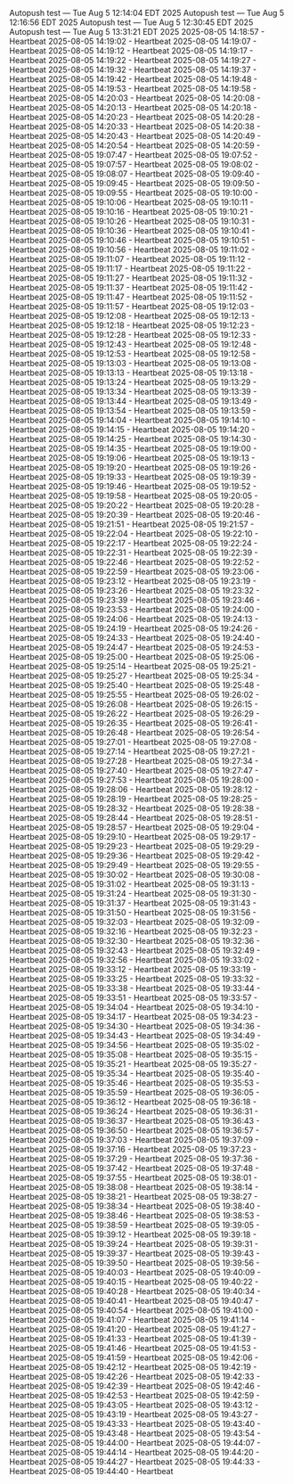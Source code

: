 Autopush test — Tue Aug  5 12:14:04 EDT 2025
Autopush test — Tue Aug  5 12:16:56 EDT 2025
Autopush test — Tue Aug  5 12:30:45 EDT 2025
Autopush test — Tue Aug  5 13:31:21 EDT 2025
2025-08-05 14:18:57 - Heartbeat
2025-08-05 14:19:02 - Heartbeat
2025-08-05 14:19:07 - Heartbeat
2025-08-05 14:19:12 - Heartbeat
2025-08-05 14:19:17 - Heartbeat
2025-08-05 14:19:22 - Heartbeat
2025-08-05 14:19:27 - Heartbeat
2025-08-05 14:19:32 - Heartbeat
2025-08-05 14:19:37 - Heartbeat
2025-08-05 14:19:42 - Heartbeat
2025-08-05 14:19:48 - Heartbeat
2025-08-05 14:19:53 - Heartbeat
2025-08-05 14:19:58 - Heartbeat
2025-08-05 14:20:03 - Heartbeat
2025-08-05 14:20:08 - Heartbeat
2025-08-05 14:20:13 - Heartbeat
2025-08-05 14:20:18 - Heartbeat
2025-08-05 14:20:23 - Heartbeat
2025-08-05 14:20:28 - Heartbeat
2025-08-05 14:20:33 - Heartbeat
2025-08-05 14:20:38 - Heartbeat
2025-08-05 14:20:43 - Heartbeat
2025-08-05 14:20:49 - Heartbeat
2025-08-05 14:20:54 - Heartbeat
2025-08-05 14:20:59 - Heartbeat
2025-08-05 19:07:47 - Heartbeat
2025-08-05 19:07:52 - Heartbeat
2025-08-05 19:07:57 - Heartbeat
2025-08-05 19:08:02 - Heartbeat
2025-08-05 19:08:07 - Heartbeat
2025-08-05 19:09:40 - Heartbeat
2025-08-05 19:09:45 - Heartbeat
2025-08-05 19:09:50 - Heartbeat
2025-08-05 19:09:55 - Heartbeat
2025-08-05 19:10:00 - Heartbeat
2025-08-05 19:10:06 - Heartbeat
2025-08-05 19:10:11 - Heartbeat
2025-08-05 19:10:16 - Heartbeat
2025-08-05 19:10:21 - Heartbeat
2025-08-05 19:10:26 - Heartbeat
2025-08-05 19:10:31 - Heartbeat
2025-08-05 19:10:36 - Heartbeat
2025-08-05 19:10:41 - Heartbeat
2025-08-05 19:10:46 - Heartbeat
2025-08-05 19:10:51 - Heartbeat
2025-08-05 19:10:56 - Heartbeat
2025-08-05 19:11:02 - Heartbeat
2025-08-05 19:11:07 - Heartbeat
2025-08-05 19:11:12 - Heartbeat
2025-08-05 19:11:17 - Heartbeat
2025-08-05 19:11:22 - Heartbeat
2025-08-05 19:11:27 - Heartbeat
2025-08-05 19:11:32 - Heartbeat
2025-08-05 19:11:37 - Heartbeat
2025-08-05 19:11:42 - Heartbeat
2025-08-05 19:11:47 - Heartbeat
2025-08-05 19:11:52 - Heartbeat
2025-08-05 19:11:57 - Heartbeat
2025-08-05 19:12:03 - Heartbeat
2025-08-05 19:12:08 - Heartbeat
2025-08-05 19:12:13 - Heartbeat
2025-08-05 19:12:18 - Heartbeat
2025-08-05 19:12:23 - Heartbeat
2025-08-05 19:12:28 - Heartbeat
2025-08-05 19:12:33 - Heartbeat
2025-08-05 19:12:43 - Heartbeat
2025-08-05 19:12:48 - Heartbeat
2025-08-05 19:12:53 - Heartbeat
2025-08-05 19:12:58 - Heartbeat
2025-08-05 19:13:03 - Heartbeat
2025-08-05 19:13:08 - Heartbeat
2025-08-05 19:13:13 - Heartbeat
2025-08-05 19:13:18 - Heartbeat
2025-08-05 19:13:24 - Heartbeat
2025-08-05 19:13:29 - Heartbeat
2025-08-05 19:13:34 - Heartbeat
2025-08-05 19:13:39 - Heartbeat
2025-08-05 19:13:44 - Heartbeat
2025-08-05 19:13:49 - Heartbeat
2025-08-05 19:13:54 - Heartbeat
2025-08-05 19:13:59 - Heartbeat
2025-08-05 19:14:04 - Heartbeat
2025-08-05 19:14:10 - Heartbeat
2025-08-05 19:14:15 - Heartbeat
2025-08-05 19:14:20 - Heartbeat
2025-08-05 19:14:25 - Heartbeat
2025-08-05 19:14:30 - Heartbeat
2025-08-05 19:14:35 - Heartbeat
2025-08-05 19:19:00 - Heartbeat
2025-08-05 19:19:06 - Heartbeat
2025-08-05 19:19:13 - Heartbeat
2025-08-05 19:19:20 - Heartbeat
2025-08-05 19:19:26 - Heartbeat
2025-08-05 19:19:33 - Heartbeat
2025-08-05 19:19:39 - Heartbeat
2025-08-05 19:19:46 - Heartbeat
2025-08-05 19:19:52 - Heartbeat
2025-08-05 19:19:58 - Heartbeat
2025-08-05 19:20:05 - Heartbeat
2025-08-05 19:20:22 - Heartbeat
2025-08-05 19:20:28 - Heartbeat
2025-08-05 19:20:39 - Heartbeat
2025-08-05 19:20:46 - Heartbeat
2025-08-05 19:21:51 - Heartbeat
2025-08-05 19:21:57 - Heartbeat
2025-08-05 19:22:04 - Heartbeat
2025-08-05 19:22:10 - Heartbeat
2025-08-05 19:22:17 - Heartbeat
2025-08-05 19:22:24 - Heartbeat
2025-08-05 19:22:31 - Heartbeat
2025-08-05 19:22:39 - Heartbeat
2025-08-05 19:22:46 - Heartbeat
2025-08-05 19:22:52 - Heartbeat
2025-08-05 19:22:59 - Heartbeat
2025-08-05 19:23:06 - Heartbeat
2025-08-05 19:23:12 - Heartbeat
2025-08-05 19:23:19 - Heartbeat
2025-08-05 19:23:26 - Heartbeat
2025-08-05 19:23:32 - Heartbeat
2025-08-05 19:23:39 - Heartbeat
2025-08-05 19:23:46 - Heartbeat
2025-08-05 19:23:53 - Heartbeat
2025-08-05 19:24:00 - Heartbeat
2025-08-05 19:24:06 - Heartbeat
2025-08-05 19:24:13 - Heartbeat
2025-08-05 19:24:19 - Heartbeat
2025-08-05 19:24:26 - Heartbeat
2025-08-05 19:24:33 - Heartbeat
2025-08-05 19:24:40 - Heartbeat
2025-08-05 19:24:47 - Heartbeat
2025-08-05 19:24:53 - Heartbeat
2025-08-05 19:25:00 - Heartbeat
2025-08-05 19:25:06 - Heartbeat
2025-08-05 19:25:14 - Heartbeat
2025-08-05 19:25:21 - Heartbeat
2025-08-05 19:25:27 - Heartbeat
2025-08-05 19:25:34 - Heartbeat
2025-08-05 19:25:40 - Heartbeat
2025-08-05 19:25:48 - Heartbeat
2025-08-05 19:25:55 - Heartbeat
2025-08-05 19:26:02 - Heartbeat
2025-08-05 19:26:08 - Heartbeat
2025-08-05 19:26:15 - Heartbeat
2025-08-05 19:26:22 - Heartbeat
2025-08-05 19:26:29 - Heartbeat
2025-08-05 19:26:35 - Heartbeat
2025-08-05 19:26:41 - Heartbeat
2025-08-05 19:26:48 - Heartbeat
2025-08-05 19:26:54 - Heartbeat
2025-08-05 19:27:01 - Heartbeat
2025-08-05 19:27:08 - Heartbeat
2025-08-05 19:27:14 - Heartbeat
2025-08-05 19:27:21 - Heartbeat
2025-08-05 19:27:28 - Heartbeat
2025-08-05 19:27:34 - Heartbeat
2025-08-05 19:27:40 - Heartbeat
2025-08-05 19:27:47 - Heartbeat
2025-08-05 19:27:53 - Heartbeat
2025-08-05 19:28:00 - Heartbeat
2025-08-05 19:28:06 - Heartbeat
2025-08-05 19:28:12 - Heartbeat
2025-08-05 19:28:19 - Heartbeat
2025-08-05 19:28:25 - Heartbeat
2025-08-05 19:28:32 - Heartbeat
2025-08-05 19:28:38 - Heartbeat
2025-08-05 19:28:44 - Heartbeat
2025-08-05 19:28:51 - Heartbeat
2025-08-05 19:28:57 - Heartbeat
2025-08-05 19:29:04 - Heartbeat
2025-08-05 19:29:10 - Heartbeat
2025-08-05 19:29:17 - Heartbeat
2025-08-05 19:29:23 - Heartbeat
2025-08-05 19:29:29 - Heartbeat
2025-08-05 19:29:36 - Heartbeat
2025-08-05 19:29:42 - Heartbeat
2025-08-05 19:29:49 - Heartbeat
2025-08-05 19:29:55 - Heartbeat
2025-08-05 19:30:02 - Heartbeat
2025-08-05 19:30:08 - Heartbeat
2025-08-05 19:31:02 - Heartbeat
2025-08-05 19:31:13 - Heartbeat
2025-08-05 19:31:24 - Heartbeat
2025-08-05 19:31:30 - Heartbeat
2025-08-05 19:31:37 - Heartbeat
2025-08-05 19:31:43 - Heartbeat
2025-08-05 19:31:50 - Heartbeat
2025-08-05 19:31:56 - Heartbeat
2025-08-05 19:32:03 - Heartbeat
2025-08-05 19:32:09 - Heartbeat
2025-08-05 19:32:16 - Heartbeat
2025-08-05 19:32:23 - Heartbeat
2025-08-05 19:32:30 - Heartbeat
2025-08-05 19:32:36 - Heartbeat
2025-08-05 19:32:43 - Heartbeat
2025-08-05 19:32:49 - Heartbeat
2025-08-05 19:32:56 - Heartbeat
2025-08-05 19:33:02 - Heartbeat
2025-08-05 19:33:12 - Heartbeat
2025-08-05 19:33:19 - Heartbeat
2025-08-05 19:33:25 - Heartbeat
2025-08-05 19:33:32 - Heartbeat
2025-08-05 19:33:38 - Heartbeat
2025-08-05 19:33:44 - Heartbeat
2025-08-05 19:33:51 - Heartbeat
2025-08-05 19:33:57 - Heartbeat
2025-08-05 19:34:04 - Heartbeat
2025-08-05 19:34:10 - Heartbeat
2025-08-05 19:34:17 - Heartbeat
2025-08-05 19:34:23 - Heartbeat
2025-08-05 19:34:30 - Heartbeat
2025-08-05 19:34:36 - Heartbeat
2025-08-05 19:34:43 - Heartbeat
2025-08-05 19:34:49 - Heartbeat
2025-08-05 19:34:56 - Heartbeat
2025-08-05 19:35:02 - Heartbeat
2025-08-05 19:35:08 - Heartbeat
2025-08-05 19:35:15 - Heartbeat
2025-08-05 19:35:21 - Heartbeat
2025-08-05 19:35:27 - Heartbeat
2025-08-05 19:35:34 - Heartbeat
2025-08-05 19:35:40 - Heartbeat
2025-08-05 19:35:46 - Heartbeat
2025-08-05 19:35:53 - Heartbeat
2025-08-05 19:35:59 - Heartbeat
2025-08-05 19:36:05 - Heartbeat
2025-08-05 19:36:12 - Heartbeat
2025-08-05 19:36:18 - Heartbeat
2025-08-05 19:36:24 - Heartbeat
2025-08-05 19:36:31 - Heartbeat
2025-08-05 19:36:37 - Heartbeat
2025-08-05 19:36:43 - Heartbeat
2025-08-05 19:36:50 - Heartbeat
2025-08-05 19:36:57 - Heartbeat
2025-08-05 19:37:03 - Heartbeat
2025-08-05 19:37:09 - Heartbeat
2025-08-05 19:37:16 - Heartbeat
2025-08-05 19:37:23 - Heartbeat
2025-08-05 19:37:29 - Heartbeat
2025-08-05 19:37:36 - Heartbeat
2025-08-05 19:37:42 - Heartbeat
2025-08-05 19:37:48 - Heartbeat
2025-08-05 19:37:55 - Heartbeat
2025-08-05 19:38:01 - Heartbeat
2025-08-05 19:38:08 - Heartbeat
2025-08-05 19:38:14 - Heartbeat
2025-08-05 19:38:21 - Heartbeat
2025-08-05 19:38:27 - Heartbeat
2025-08-05 19:38:34 - Heartbeat
2025-08-05 19:38:40 - Heartbeat
2025-08-05 19:38:46 - Heartbeat
2025-08-05 19:38:53 - Heartbeat
2025-08-05 19:38:59 - Heartbeat
2025-08-05 19:39:05 - Heartbeat
2025-08-05 19:39:12 - Heartbeat
2025-08-05 19:39:18 - Heartbeat
2025-08-05 19:39:24 - Heartbeat
2025-08-05 19:39:31 - Heartbeat
2025-08-05 19:39:37 - Heartbeat
2025-08-05 19:39:43 - Heartbeat
2025-08-05 19:39:50 - Heartbeat
2025-08-05 19:39:56 - Heartbeat
2025-08-05 19:40:03 - Heartbeat
2025-08-05 19:40:09 - Heartbeat
2025-08-05 19:40:15 - Heartbeat
2025-08-05 19:40:22 - Heartbeat
2025-08-05 19:40:28 - Heartbeat
2025-08-05 19:40:34 - Heartbeat
2025-08-05 19:40:41 - Heartbeat
2025-08-05 19:40:47 - Heartbeat
2025-08-05 19:40:54 - Heartbeat
2025-08-05 19:41:00 - Heartbeat
2025-08-05 19:41:07 - Heartbeat
2025-08-05 19:41:14 - Heartbeat
2025-08-05 19:41:20 - Heartbeat
2025-08-05 19:41:27 - Heartbeat
2025-08-05 19:41:33 - Heartbeat
2025-08-05 19:41:39 - Heartbeat
2025-08-05 19:41:46 - Heartbeat
2025-08-05 19:41:53 - Heartbeat
2025-08-05 19:41:59 - Heartbeat
2025-08-05 19:42:06 - Heartbeat
2025-08-05 19:42:12 - Heartbeat
2025-08-05 19:42:19 - Heartbeat
2025-08-05 19:42:26 - Heartbeat
2025-08-05 19:42:33 - Heartbeat
2025-08-05 19:42:39 - Heartbeat
2025-08-05 19:42:46 - Heartbeat
2025-08-05 19:42:53 - Heartbeat
2025-08-05 19:42:59 - Heartbeat
2025-08-05 19:43:05 - Heartbeat
2025-08-05 19:43:12 - Heartbeat
2025-08-05 19:43:19 - Heartbeat
2025-08-05 19:43:27 - Heartbeat
2025-08-05 19:43:33 - Heartbeat
2025-08-05 19:43:40 - Heartbeat
2025-08-05 19:43:48 - Heartbeat
2025-08-05 19:43:54 - Heartbeat
2025-08-05 19:44:00 - Heartbeat
2025-08-05 19:44:07 - Heartbeat
2025-08-05 19:44:14 - Heartbeat
2025-08-05 19:44:20 - Heartbeat
2025-08-05 19:44:27 - Heartbeat
2025-08-05 19:44:33 - Heartbeat
2025-08-05 19:44:40 - Heartbeat

